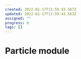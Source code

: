 ```yaml
---
created: 2022-01-17T13:59:43.567Z
updated: 2022-01-17T13:59:43.563Z
assigned: ""
progress: 0
tags: []
---
```


# Particle module
